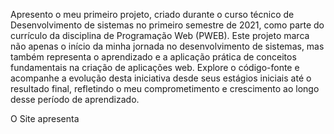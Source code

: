 Apresento o meu primeiro projeto, criado durante o curso técnico de Desenvolvimento de sistemas no primeiro semestre de 2021, como parte do currículo da disciplina de Programação Web (PWEB). Este projeto marca não apenas o início da minha jornada no desenvolvimento de sistemas, mas também representa o aprendizado e a aplicação prática de conceitos fundamentais na criação de aplicações web. Explore o código-fonte e acompanhe a evolução desta iniciativa desde seus estágios iniciais até o resultado final, refletindo o meu comprometimento e crescimento ao longo desse período de aprendizado.

O Site apresenta
